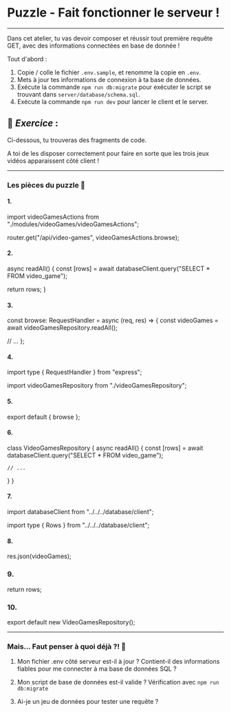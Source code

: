 # Puzzle - Fait fonctionner le serveur !

---

Dans cet atelier, tu vas devoir composer et réussir tout première requête GET, avec des informations
connectées en base de donnée !

Tout d'abord :

1. Copie / colle le fichier `.env.sample`, et renomme la copie en `.env`.
2. Mets à jour tes informations de connexion à ta base de données.
3. Exécute la commande `npm run db:migrate` pour exécuter le script se trouvant dans `server/database/schema.sql`.
4. Exécute la commande `npm run dev` pour lancer le client et le server.

## 🧠 _Exercice_ :

Ci-dessous, tu trouveras des fragments de code.

A toi de les disposer correctement pour faire en sorte que les trois jeux vidéos apparaissent côté client !

---

### Les pièces du puzzle 🧩

#### 1.

import videoGamesActions from "./modules/videoGames/videoGamesActions";

router.get("/api/video-games", videoGamesActions.browse);

#### 2.

async readAll() {
  const [rows] = await databaseClient.query<Rows>("SELECT * FROM video_game");

  return rows;
}

#### 3.

const browse: RequestHandler = async (req, res) => {
  const videoGames = await videoGamesRepository.readAll();

  // ...
};

#### 4. 

import type { RequestHandler } from "express";

import videoGamesRepository from "./videoGamesRepository";

#### 5.

export default { browse };

#### 6.

class VideoGamesRepository {
  async readAll() {
    const [rows] = await databaseClient.query<Rows>("SELECT * FROM video_game");

    // ...
  }
}

#### 7.

import databaseClient from "../../../database/client";

import type { Rows } from "../../../database/client";

#### 8.

res.json(videoGames);

### 9.

return rows;

### 10.

export default new VideoGamesRepository();

---

### Mais... Faut penser à quoi déjà ?! 🤔

1. Mon fichier .env côté serveur est-il à jour ? Contient-il des informations fiables pour me connecter à ma base de données SQL ?

2. Mon script de base de données est-il valide ? Vérification avec `npm run db:migrate`

3. Ai-je un jeu de données pour tester une requête ?
